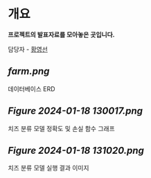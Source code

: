 # 개요
**프로젝트의 발표자료를 모아놓은 곳입니다.**

담당자 - [황영선](https://github.com/siucrystal)

## *farm.png*
데이터베이스 ERD

## *Figure 2024-01-18 130017.png*
치즈 분류 모델 정확도 및 손실 함수 그래프

## *Figure 2024-01-18 131020.png*
치즈 분류 모델 실행 결과 이미지